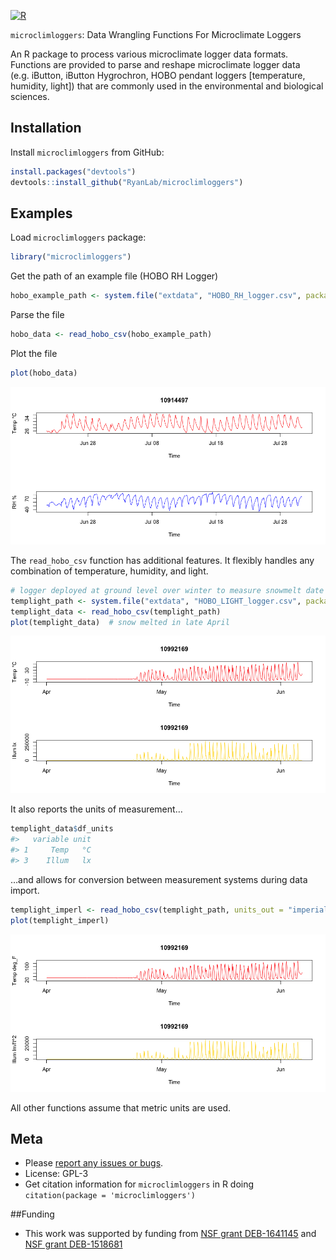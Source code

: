 [![R](https://github.com/RyanLab/microclimloggers/actions/workflows/r.yml/badge.svg)](https://github.com/RyanLab/microclimloggers/actions/workflows/r.yml)

`microclimloggers`: Data Wrangling Functions For Microclimate Loggers

An R package to process various microclimate logger data formats.
Functions are provided to parse and reshape microclimate logger data
(e.g. iButton, iButton Hygrochron, HOBO pendant loggers \[temperature,
humidity, light\]) that are commonly used in the environmental and
biological sciences.

## Installation

Install `microclimloggers` from GitHub:

``` r
install.packages("devtools")
devtools::install_github("RyanLab/microclimloggers")
```

## Examples

Load `microclimloggers` package:

``` r
library("microclimloggers")
```

Get the path of an example file (HOBO RH Logger)

``` r
hobo_example_path <- system.file("extdata", "HOBO_RH_logger.csv", package = "microclimloggers")
```

Parse the file

``` r
hobo_data <- read_hobo_csv(hobo_example_path)
```

Plot the file

``` r
plot(hobo_data)
```

![](inst/img/unnamed-chunk-5-1.png)

The `read_hobo_csv` function has additional features. It flexibly
handles any combination of temperature, humidity, and light.

``` r
# logger deployed at ground level over winter to measure snowmelt date
templight_path <- system.file("extdata", "HOBO_LIGHT_logger.csv", package = "microclimloggers")
templight_data <- read_hobo_csv(templight_path)
plot(templight_data)  # snow melted in late April
```

![](inst/img/unnamed-chunk-6-1.png)

It also reports the units of measurement…

``` r
templight_data$df_units
#>   variable unit
#> 1     Temp   °C
#> 3    Illum   lx
```

…and allows for conversion between measurement systems during data
import.

``` r
templight_imperl <- read_hobo_csv(templight_path, units_out = "imperial")
plot(templight_imperl)
```

![](inst/img/unnamed-chunk-8-1.png)

All other functions assume that metric units are used.

## Meta

-   Please [report any issues or
    bugs](https://github.com/pboesu/microclimloggers/issues).
-   License: GPL-3
-   Get citation information for `microclimloggers` in R doing
    `citation(package = 'microclimloggers')`

##Funding

-   This work was supported by funding from [NSF grant
    DEB-1641145](https://nsf.gov/awardsearch/showAward?AWD_ID=1641145)
    and [NSF grant
    DEB-1518681](https://nsf.gov/awardsearch/showAward?AWD_ID=1518681)
